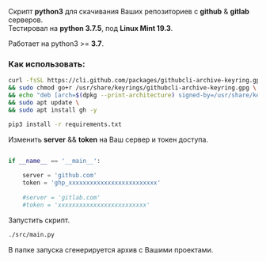 Скрипт **python3** для скачивания Ваших репозиториев с **github** & **gitlab** серверов.  
Тестировал на **python 3.7.5**, под **Linux Mint 19.3**.   

Работает на python3 >= **3.7**.

### Как использовать:

```bash
curl -fsSL https://cli.github.com/packages/githubcli-archive-keyring.gpg | sudo dd of=/usr/share/keyrings/githubcli-archive-keyring.gpg \
&& sudo chmod go+r /usr/share/keyrings/githubcli-archive-keyring.gpg \
&& echo "deb [arch=$(dpkg --print-architecture) signed-by=/usr/share/keyrings/githubcli-archive-keyring.gpg] https://cli.github.com/packages stable main" | sudo tee /etc/apt/sources.list.d/github-cli.list > /dev/null \
&& sudo apt update \
&& sudo apt install gh -y

pip3 install -r requirements.txt

```

Изменить **server** && **token** на Ваш сервер и токен доступа.
```python

if __name__ == '__main__':
    
    server = 'github.com'
    token = 'ghp_xxxxxxxxxxxxxxxxxxxxxxxxx'
    
    #server = 'gitlab.com'
    #token = 'xxxxxxxxxxxxxxxxxxxxxxxxx'

```

Запустить скрипт.

```bash
./src/main.py
```

В папке запуска сгенерируется архив с Вашими проектами.
